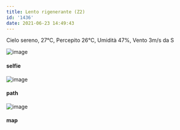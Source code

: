 ```yaml
---
title: Lento rigenerante (Z2)
id: '1436'
date: 2021-06-23 14:49:43
---
```


Cielo sereno, 27°C, Percepito 26°C, Umidità 47%, Vento 3m/s da S

![image](/images/2021/08/IMG_4180.jpg)

#### selfie

![image](/images/2021/08/IMG_4182.jpg)

#### path

![image](/images/2021/08/20210623-activity-map.png)

#### map